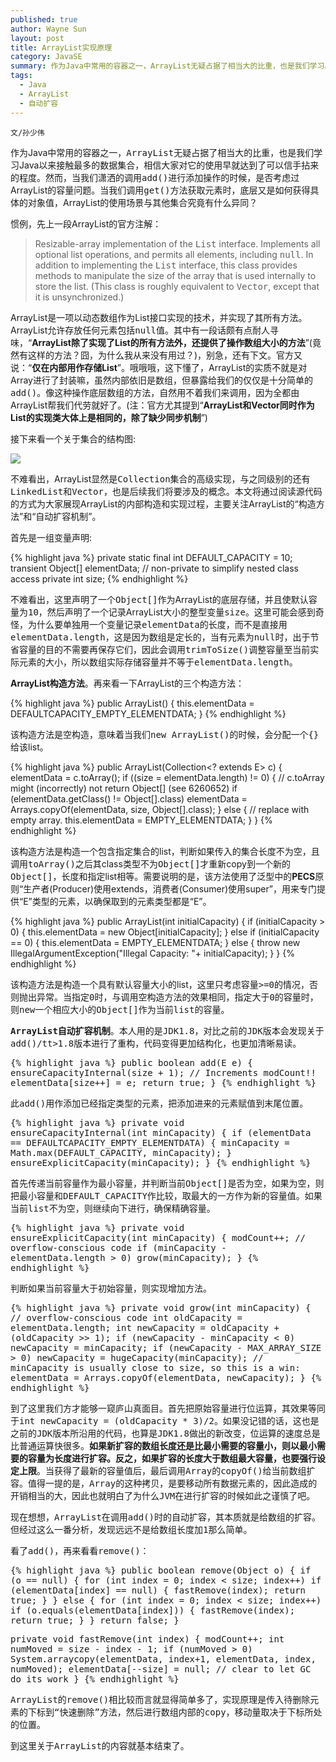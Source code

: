 ```yaml
---
published: true
author: Wayne Sun
layout: post
title: ArrayList实现原理
category: JavaSE
summary: 作为Java中常用的容器之一，ArrayList无疑占据了相当大的比重，也是我们学习Java以来接触最多的数据集合，相信大家对它的使用早就达到了可以信手拈来的程度。然而，当我们潇洒的调用add()进行添加操作的时候，是否考虑过ArrayList的容量问题。当我们调用get()方法获取元素时，底层又是如何获得具体的对象值，ArrayList的使用场景与其他集合究竟有什么异同？
tags:
  - Java
  - ArrayList
  - 自动扩容
---
```


`文/孙少伟`

作为Java中常用的容器之一，<tt>ArrayList</tt>无疑占据了相当大的比重，也是我们学习Java以来接触最多的数据集合，相信大家对它的使用早就达到了可以信手拈来的程度。然而，当我们潇洒的调用<tt>add()</tt>进行添加操作的时候，是否考虑过ArrayList的容量问题。当我们调用<tt>get()</tt>方法获取元素时，底层又是如何获得具体的对象值，ArrayList的使用场景与其他集合究竟有什么异同？

惯例，先上一段ArrayList的官方注解：

> Resizable-array implementation of the <tt>List</tt> interface.  Implements all optional list operations, and permits all elements, including <tt>null</tt>.  In addition to implementing the <tt>List</tt> interface, this class provides methods to manipulate the size of the array that is used internally to store the list.  (This class is roughly equivalent to <tt>Vector</tt>, except that it is unsynchronized.)

ArrayList是一项以动态数组作为List接口实现的技术，并实现了其所有方法。ArrayList允许存放任何元素包括<tt>null</tt>值。其中有一段话颇有点耐人寻味，<q>**ArrayList除了实现了List的所有方法外，还提供了操作数组大小的方法**</q>(竟然有这样的方法？囧，为什么我从来没有用过？)，别急，还有下文。官方又说：<q>**仅在内部用作存储List**</q>。哦哦哦，这下懂了，ArrayList的实质不就是对Array进行了封装嘛，虽然内部依旧是数组，但暴露给我们的仅仅是十分简单的<tt>add()</tt>。像这种操作底层数组的方法，自然用不着我们来调用，因为全都由ArrayList帮我们代劳就好了。(注：官方尤其提到<q>**ArrayList和Vector同时作为List的实现类大体上是相同的，除了缺少同步机制**</q>)

接下来看一个关于集合的结构图:

![](http://cdowv.img48.wal8.com/img48/519761_20150601204824/1464240935.jpg)

不难看出，ArrayList显然是<tt>Collection</tt>集合的高级实现，与之同级别的还有<tt>LinkedList</tt>和<tt>Vector</tt>，也是后续我们将要涉及的概念。本文将通过阅读源代码的方式为大家展现ArrayList的内部构造和实现过程，主要关注ArrayList的<q>构造方法</q>和<q>自动扩容机制</q>。

首先是一组变量声明:

{% highlight java %} 
private static final int DEFAULT_CAPACITY = 10;
transient Object[] elementData; // non-private to simplify nested class access
private int size;
{% endhighlight %}

不难看出，这里声明了一个<tt>Object[]</tt>作为ArrayList的底层存储，并且使默认容量为<tt>10</tt>，然后声明了一个记录ArrayList大小的整型变量<tt>size</tt>。这里可能会感到奇怪，为什么要单独用一个变量记录<tt>elementData</tt>的长度，而不是直接用<tt>elementData.length</tt>，这是因为数组是定长的，当有元素为<tt>null</tt>时，出于节省容量的目的不需要再保存它们，因此会调用<tt>trimToSize()</tt>调整容量至当前实际元素的大小，所以数组实际存储容量并不等于<tt>elementData.length</tt>。

**ArrayList构造方法**。再来看一下ArrayList的三个构造方法：

{% highlight java %} 
public ArrayList() {
    this.elementData = DEFAULTCAPACITY_EMPTY_ELEMENTDATA;
}
{% endhighlight %}

该构造方法是空构造，意味着当我们<tt>new ArrayList()</tt>的时候，会分配一个<tt>{}</tt>给该list。

{% highlight java %} 
public ArrayList(Collection<? extends E> c) {
    elementData = c.toArray();
    if ((size = elementData.length) != 0) {
        // c.toArray might (incorrectly) not return Object[] (see 6260652)
        if (elementData.getClass() != Object[].class)
            elementData = Arrays.copyOf(elementData, size, Object[].class);
    } else {
        // replace with empty array.
        this.elementData = EMPTY_ELEMENTDATA;
    }
}
{% endhighlight %}

该构造方法是构造一个包含指定集合的list，判断如果传入的集合长度不为空，且调用<tt>toArray()</tt>之后其class类型不为<tt>Object[]</tt>才重新copy到一个新的<tt>Object[]</tt>，长度和指定list相等。需要说明的是，该方法使用了泛型中的**PECS**原则<q>生产者(Producer)使用extends，消费者(Consumer)使用super</q>，用来专门提供<q>E</q>类型的元素，以确保取到的元素类型都是<q>E</q>。

{% highlight java %} 
public ArrayList(int initialCapacity) {
    if (initialCapacity > 0) {
        this.elementData = new Object[initialCapacity];
    } else if (initialCapacity == 0) {
        this.elementData = EMPTY_ELEMENTDATA;
    } else {
        throw new IllegalArgumentException("Illegal Capacity: "+
                                           initialCapacity);
    }
}
{% endhighlight %}

该构造方法是构造一个具有默认容量大小的list，这里只考虑容量<tt>>=0的情况，否则抛出异常。当指定0时，与调用空构造方法的效果相同，指定大于0的容量时，则<tt>new</tt>一个相应大小的<tt>Object[]</tt>作为当前list的容量。

**ArrayList自动扩容机制**。本人用的是<tt>JDK1.8</tt>，对比之前的JDK版本会发现关于<tt>add()/tt>1.8版本进行了重构，代码变得更加结构化，也更加清晰易读。

{% highlight java %} 
public boolean add(E e) {
    ensureCapacityInternal(size + 1);  // Increments modCount!!
    elementData[size++] = e;
    return true;
}
{% endhighlight %}

此<tt>add()</tt>用作添加已经指定类型的元素，把添加进来的元素赋值到末尾位置。

{% highlight java %} 
private void ensureCapacityInternal(int minCapacity) {
    if (elementData == DEFAULTCAPACITY_EMPTY_ELEMENTDATA) {
        minCapacity = Math.max(DEFAULT_CAPACITY, minCapacity);
    }
    ensureExplicitCapacity(minCapacity);
}
{% endhighlight %}

首先传递当前容量作为最小容量，并判断当前<tt>Object[]</tt>是否为空，如果为空，则把最小容量和<tt>DEFAULT_CAPACITY</tt>作比较，取最大的一方作为新的容量值。如果当前list不为空，则继续向下进行，确保精确容量。

{% highlight java %} 
private void ensureExplicitCapacity(int minCapacity) {
    modCount++;
    // overflow-conscious code
    if (minCapacity - elementData.length > 0)
        grow(minCapacity);
}
{% endhighlight %}

判断如果当前容量大于初始容量，则实现增加方法。

{% highlight java %} 
private void grow(int minCapacity) {
    // overflow-conscious code
    int oldCapacity = elementData.length;
    int newCapacity = oldCapacity + (oldCapacity >> 1);
    if (newCapacity - minCapacity < 0)
        newCapacity = minCapacity;
    if (newCapacity - MAX_ARRAY_SIZE > 0)
        newCapacity = hugeCapacity(minCapacity);
    // minCapacity is usually close to size, so this is a win:
    elementData = Arrays.copyOf(elementData, newCapacity);
}
{% endhighlight %}

到了这里我们方才能够一窥庐山真面目。首先把原始容量进行位运算，其效果等同于<tt>int newCapacity = (oldCapacity * 3)/2</tt>。如果没记错的话，这也是之前的JDK版本所沿用的代码，也算是<tt>JDK1.8</tt>做出的新改变，位运算的速度总是比普通运算快很多。**如果新扩容的数组长度还是比最小需要的容量小，则以最小需要的容量为长度进行扩容。反之，如果扩容的长度大于数组最大容量，也要强行设定上限**。当获得了最新的容量值后，最后调用Array的<tt>copyOf()</tt>给当前数组扩容。值得一提的是，Array的这种拷贝，是要移动所有数据元素的，因此造成的开销相当的大，因此也就明白了为什么JVM在进行扩容的时候如此之谨慎了吧。

现在想想，ArrayList在调用<tt>add()</tt>时的自动扩容，其本质就是给数组的扩容。但经过这么一番分析，发现远远不是给数组长度加1那么简单。

看了<tt>add()</tt>，再来看看<tt>remove()</tt>：

{% highlight java %} 
public boolean remove(Object o) {
    if (o == null) {
        for (int index = 0; index < size; index++)
            if (elementData[index] == null) {
                fastRemove(index);
                return true;
            }
    } else {
        for (int index = 0; index < size; index++)
            if (o.equals(elementData[index])) {
                fastRemove(index);
                return true;
            }
    }
    return false;
}

private void fastRemove(int index) {
    modCount++;
    int numMoved = size - index - 1;
    if (numMoved > 0)
        System.arraycopy(elementData, index+1, elementData, index,
                         numMoved);
    elementData[--size] = null; // clear to let GC do its work
}
{% endhighlight %}

ArrayList的<tt>remove()</tt>相比较而言就显得简单多了，实现原理是传入待删除元素的下标到<q>快速删除</q>方法，然后进行数组内部的copy，移动量取决于下标所处的位置。

到这里关于ArrayList的内容就基本结束了。
